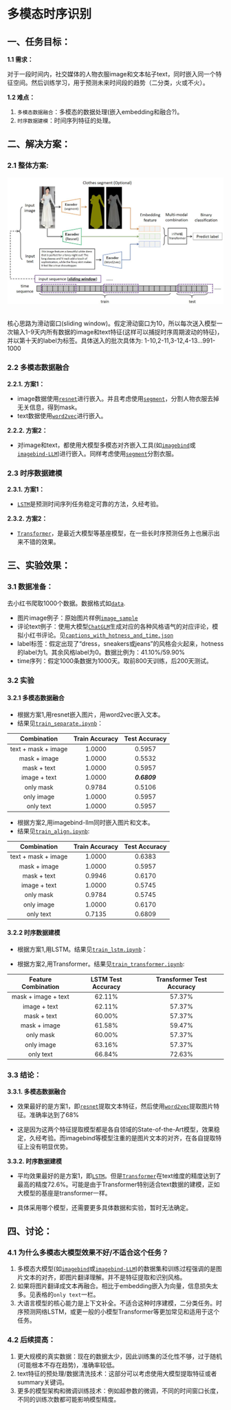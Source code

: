 
# 多模态时序识别

## 一、任务目标：

**1.1 需求：** 

对于一段时间内，社交媒体的人物衣服image和文本帖子text，同时嵌入同一个特征空间。然后训练学习，用于预测未来时间段的趋势（二分类，火或不火）。

**1.2 难点：** 
1. `多模态数据融合`：多模态的数据处理(嵌入embedding和融合?)。
2. `时序数据建模`：时间序列特征的处理。

## 二、解决方案：

### 2.1 整体方案:

<p align="center">
    <img src="time_sequence.jpg" width="600"/>
<p>
<br>
核心思路为滑动窗口(sliding window)。假定滑动窗口为10，所以每次送入模型一次输入1-9天内所有数据的image和text特征(这样可以捕捉时序周期波动的特征)，并以第十天的label为标签。具体送入的批次具体为: 1-10,2-11,3-12,4-13...991-1000



### 2.2 多模态数据融合

**2.2.1. 方案1：**
- image数据使用[`resnet`](https://github.com/KaimingHe/deep-residual-networks)进行嵌入。并且考虑使用[`segment`](https://github.com/levindabhi/cloth-segmentation)，分割人物衣服去掉无关信息，得到mask。
- text数据使用[`word2vec`](https://code.google.com/archive/p/word2vec/)进行嵌入。

**2.2.2. 方案2：**
- 对image和text，都使用大模型多模态对齐嵌入工具(如[`imagebind`](https://arxiv.org/abs/2305.05665)或[`imagebind-LLM`](https://arxiv.org/abs/2309.03905))进行嵌入。同样考虑使用[`segment`](https://github.com/levindabhi/cloth-segmentation)分割衣服。

### 2.3 时序数据建模

**2.3.1. 方案1：**

- [`LSTM`](https://www.sciencedirect.com/science/article/pii/S2212827121003796)是预测时间序列任务稳定可靠的方法，久经考验。

**2.3.2. 方案2：**

- [`Transformer`](https://arxiv.org/abs/2306.07303)，是最近大模型等基座模型，在一些长时序预测任务上也展示出来不错的效果。




## 三、实验效果：

### 3.1 数据准备：

去小红书爬取1000个数据。数据格式如[`data`](https://github.com/dengxw66/MKT_data_mining/tree/master/Multimodal/data).

- 图片image例子：原始图片样例[`image_sample`](https://github.com/dengxw66/MKT_data_mining/blob/master/Multimodal/data/image_sample.jpg)
- 评论text例子：使用大模型[`ChatGLM`](https://github.com/THUDM/ChatGLM3)生成对应的各种风格语气的对应评论，模拟小红书评论。见[`captions_with_hotness_and_time.json`](https://github.com/dengxw66/MKT_data_mining/blob/master/Multimodal/data/captions_with_hotness_and_time.json)
- label标签：假定出现了“dress，sneakers或jeans”的风格会火起来，hotness的label为1。其余风格label为0。数据比例为：41.10%/59.90%
- time序列：假定1000条数据为1000天。取前800天训练，后200天测试。

### 3.2 实验

#### 3.2.1 多模态数据融合

- 根据方案1,用resnet嵌入图片，用word2vec嵌入文本。
- 结果见[`train_separate.ipynb`](https://github.com/dengxw66/MKT_data_mining/blob/master/Multimodal/fusion/train_separate.ipynb)：

| Combination        | Train Accuracy | Test Accuracy |
| :---:        |    :----:   |          :---: |
| text + mask + image | 1.0000         | 0.5957        |
| mask + image       | 1.0000         | 0.5532        |
| mask + text        | 1.0000         | 0.5957        |
| image + text       | 1.0000         | _**0.6809**_        |
| only mask          | 0.9784         | 0.5106        |
| only image         | 1.0000         | 0.5957        |
| only text          | 1.0000         | 0.5957        |


- 根据方案2,用imagebind-llm同时嵌入图片和文本。
- 结果见[`train_align.ipynb`](https://github.com/dengxw66/MKT_data_mining/blob/master/Multimodal/fusion/train_align.ipynb):

| Combination         | Train Accuracy | Test Accuracy |
| :---:       |    :----:   |          :---: |
| text + mask + image | 1.0000         | 0.6383        |
| mask + image        | 1.0000         | 0.5957        |
| mask + text         | 0.9946         | 0.6170        |
| image + text        | 1.0000         | 0.5745        |
| only mask           | 0.9784         | 0.5745        |
| only image          | 1.0000         | 0.6170        |
| only text           | 0.7135         | 0.6809        |

#### 3.2.2 时序数据建模

- 根据方案1,用LSTM。结果见[`train_lstm.ipynb`](https://github.com/dengxw66/MKT_data_mining/blob/master/Multimodal/time_sequence/train_lstm.ipynb)：

- 根据方案2,用Transformer。结果见[`train_transformer.ipynb`](https://github.com/dengxw66/MKT_data_mining/blob/master/Multimodal/time_sequence/train_transformer.ipynb):

| Feature Combination  | LSTM Test Accuracy | Transformer Test Accuracy |
| :---:                 |      :----:         |          :---:             |
| mask + image + text | 62.11%              | 57.37%                    |
| image + text        | 62.11%              | 57.37%                    |
| mask + text         | 60.00%              | 57.37%                    |
| mask + image        | 61.58%              | 59.47%                    |
| only mask             | 60.00%              | 57.37%                    |
| only image            | 63.16%              | 57.37%                    |
| only text             | 66.84%              | 72.63%                    |




### 3.3 结论：


**3.3.1. 多模态数据融合**
- 效果最好的是方案1，即[`resnet`](https://github.com/KaimingHe/deep-residual-networks)提取文本特征，然后使用[`word2vec`](https://code.google.com/archive/p/word2vec/)提取图片特征。准确率达到了68%

- 这是因为这两个特征提取模型都是各自领域的State-of-the-Art模型，效果稳定，久经考验。而imagebind等模型注重的是图片文本的对齐，在各自提取特征上没有明显优势。


**3.3.2. 时序数据建模**
- 平均效果最好的是方案1，即[`LSTM`](https://www.sciencedirect.com/science/article/pii/S2212827121003796)。但是[`Transformer`](https://arxiv.org/abs/2306.07303)在text维度的精度达到了最高的精度72.6%。可能是由于Transformer特别适合text数据的建模，正如大模型的基座是transformer一样。

- 具体采用哪个模型，还需要更多具体数据和实验，暂时无法确定。



## 四、讨论：

### 4.1 为什么多模态大模型效果不好/不适合这个任务？
1. 多模态大模型(如[`imagebind`](https://arxiv.org/abs/2305.05665)或[`imagebind-LLM`](https://arxiv.org/abs/2309.03905))的数据集和训练过程强调的是图片文本的对齐，即图片翻译理解。并不是特征提取和识别风格。
2. 如果将图片翻译成文本再融合。相比于embedding嵌入为向量，信息损失太多。见表格的`only text`一栏。
3. 大语言模型的核心能力是上下文补全。不适合这种时序建模，二分类任务。时序预测网络LSTM，或更一般的小模型Transformer等更加常见和适用于这个任务。

### 4.2 后续提高：
1. 更大规模的真实数据：现在的数据太少，因此训练集的泛化性不够，过于随机(可能根本不存在趋势)，准确率较低。
2. text特征的预处理/数据清洗技术：这部分可以考虑使用大模型提取特征或者summary关键词。
3. 更多的模型架构和微调训练技术：例如超参数的微调，不同的时间窗口长度，不同的训练次数都可能影响模型精度。


